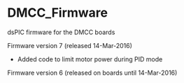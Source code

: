 # DMCC_Firmware
dsPIC firmware for the DMCC boards

Firmware version 7 (released 14-Mar-2016)
- Added code to limit motor power during PID mode

Firmware version 6 (released on boards until 14-Mar-2016)
